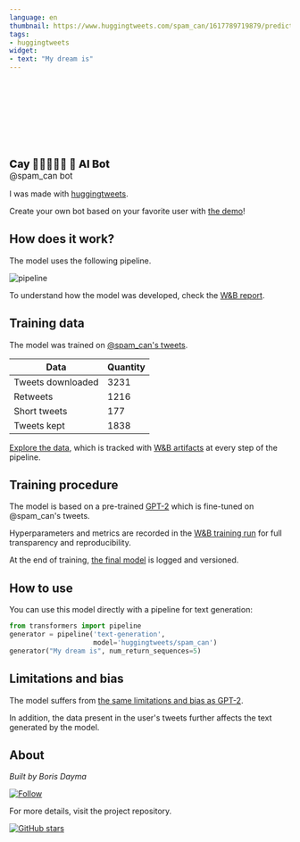 ```yaml
---
language: en
thumbnail: https://www.huggingtweets.com/spam_can/1617789719879/predictions.png
tags:
- huggingtweets
widget:
- text: "My dream is"
---
```


<div>
<div style="width: 132px; height:132px; border-radius: 50%; background-size: cover; background-image: url('https://pbs.twimg.com/profile_images/1370899730826399744/AwBMn6G6_400x400.jpg')">
</div>
<div style="margin-top: 8px; font-size: 19px; font-weight: 800">Cay 🏳️‍🌈🐱🏳️‍⚧️ 🤖 AI Bot </div>
<div style="font-size: 15px">@spam_can bot</div>
</div>

I was made with [huggingtweets](https://github.com/borisdayma/huggingtweets).

Create your own bot based on your favorite user with [the demo](https://colab.research.google.com/github/borisdayma/huggingtweets/blob/master/huggingtweets-demo.ipynb)!

## How does it work?

The model uses the following pipeline.

![pipeline](https://github.com/borisdayma/huggingtweets/blob/master/img/pipeline.png?raw=true)

To understand how the model was developed, check the [W&B report](https://wandb.ai/wandb/huggingtweets/reports/HuggingTweets-Train-a-Model-to-Generate-Tweets--VmlldzoxMTY5MjI).

## Training data

The model was trained on [@spam_can's tweets](https://twitter.com/spam_can).

| Data | Quantity |
| --- | --- |
| Tweets downloaded | 3231 |
| Retweets | 1216 |
| Short tweets | 177 |
| Tweets kept | 1838 |

[Explore the data](https://wandb.ai/wandb/huggingtweets/runs/1u0hq0wb/artifacts), which is tracked with [W&B artifacts](https://docs.wandb.com/artifacts) at every step of the pipeline.

## Training procedure

The model is based on a pre-trained [GPT-2](https://huggingface.co/gpt2) which is fine-tuned on @spam_can's tweets.

Hyperparameters and metrics are recorded in the [W&B training run](https://wandb.ai/wandb/huggingtweets/runs/2e7i2emb) for full transparency and reproducibility.

At the end of training, [the final model](https://wandb.ai/wandb/huggingtweets/runs/2e7i2emb/artifacts) is logged and versioned.

## How to use

You can use this model directly with a pipeline for text generation:

```python
from transformers import pipeline
generator = pipeline('text-generation',
                     model='huggingtweets/spam_can')
generator("My dream is", num_return_sequences=5)
```

## Limitations and bias

The model suffers from [the same limitations and bias as GPT-2](https://huggingface.co/gpt2#limitations-and-bias).

In addition, the data present in the user's tweets further affects the text generated by the model.

## About

*Built by Boris Dayma*

[![Follow](https://img.shields.io/twitter/follow/borisdayma?style=social)](https://twitter.com/intent/follow?screen_name=borisdayma)

For more details, visit the project repository.

[![GitHub stars](https://img.shields.io/github/stars/borisdayma/huggingtweets?style=social)](https://github.com/borisdayma/huggingtweets)
